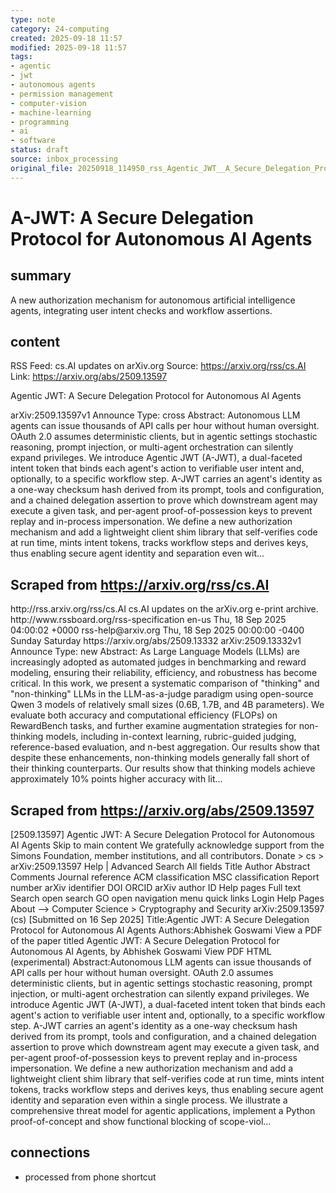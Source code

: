 ```yaml
---
type: note
category: 24-computing
created: 2025-09-18 11:57
modified: 2025-09-18 11:57
tags:
- agentic
- jwt
- autonomous agents
- permission management
- computer-vision
- machine-learning
- programming
- ai
- software
status: draft
source: inbox_processing
original_file: 20250918_114950_rss_Agentic_JWT__A_Secure_Delegation_Protocol_for_Auto.txt
---
```



# A-JWT: A Secure Delegation Protocol for Autonomous AI Agents

## summary
A new authorization mechanism for autonomous artificial intelligence agents, integrating user intent checks and workflow assertions.

## content
RSS Feed: cs.AI updates on arXiv.org
Source: https://arxiv.org/rss/cs.AI
Link: https://arxiv.org/abs/2509.13597

Agentic JWT: A Secure Delegation Protocol for Autonomous AI Agents

arXiv:2509.13597v1 Announce Type: cross Abstract: Autonomous LLM agents can issue thousands of API calls per hour without human oversight. OAuth 2.0 assumes deterministic clients, but in agentic settings stochastic reasoning, prompt injection, or multi-agent orchestration can silently expand privileges. We introduce Agentic JWT (A-JWT), a dual-faceted intent token that binds each agent's action to verifiable user intent and, optionally, to a specific workflow step. A-JWT carries an agent's identity as a one-way checksum hash derived from its prompt, tools and configuration, and a chained delegation assertion to prove which downstream agent may execute a given task, and per-agent proof-of-possession keys to prevent replay and in-process impersonation. We define a new authorization mechanism and add a lightweight client shim library that self-verifies code at run time, mints intent tokens, tracks workflow steps and derives keys, thus enabling secure agent identity and separation even wit...

## Scraped from https://arxiv.org/rss/cs.AI
<?xml version='1.0' encoding='UTF-8'?>
<rss xmlns:arxiv="http://arxiv.org/schemas/atom" xmlns:dc="http://purl.org/dc/elements/1.1/" xmlns:atom="http://www.w3.org/2005/Atom" xmlns:content="http://purl.org/rss/1.0/modules/content/" version="2.0">
  <channel>
    <title>cs.AI updates on arXiv.org</title>
    <link>http://rss.arxiv.org/rss/cs.AI</link>
    <description>cs.AI updates on the arXiv.org e-print archive.</description>
    <atom:link href="http://rss.arxiv.org/rss/cs.AI" rel="self" type="application/rss+xml"/>
    <docs>http://www.rssboard.org/rss-specification</docs>
    <language>en-us</language>
    <lastBuildDate>Thu, 18 Sep 2025 04:00:02 +0000</lastBuildDate>
    <managingEditor>rss-help@arxiv.org</managingEditor>
    <pubDate>Thu, 18 Sep 2025 00:00:00 -0400</pubDate>
    <skipDays>
      <day>Sunday</day>
      <day>Saturday</day>
    </skipDays>
    <item>
      <title>Explicit Reasoning Makes Better Judges: A Systematic Study on Accuracy, Efficiency, and Robustness</title>
      <link>https://arxiv.org/abs/2509.13332</link>
      <description>arXiv:2509.13332v1 Announce Type: new 
Abstract: As Large Language Models (LLMs) are increasingly adopted as automated judges in benchmarking and reward modeling, ensuring their reliability, efficiency, and robustness has become critical. In this work, we present a systematic comparison of "thinking" and "non-thinking" LLMs in the LLM-as-a-judge paradigm using open-source Qwen 3 models of relatively small sizes (0.6B, 1.7B, and 4B parameters). We evaluate both accuracy and computational efficiency (FLOPs) on RewardBench tasks, and further examine augmentation strategies for non-thinking models, including in-context learning, rubric-guided judging, reference-based evaluation, and n-best aggregation. Our results show that despite these enhancements, non-thinking models generally fall short of their thinking counterparts. Our results show that thinking models achieve approximately 10% points higher accuracy with lit...


## Scraped from https://arxiv.org/abs/2509.13597
[2509.13597] Agentic JWT: A Secure Delegation Protocol for Autonomous AI Agents Skip to main content We gratefully acknowledge support from the Simons Foundation, member institutions, and all contributors. Donate &gt; cs &gt; arXiv:2509.13597 Help | Advanced Search All fields Title Author Abstract Comments Journal reference ACM classification MSC classification Report number arXiv identifier DOI ORCID arXiv author ID Help pages Full text Search open search GO open navigation menu quick links Login Help Pages About --> Computer Science > Cryptography and Security arXiv:2509.13597 (cs) [Submitted on 16 Sep 2025] Title:Agentic JWT: A Secure Delegation Protocol for Autonomous AI Agents Authors:Abhishek Goswami View a PDF of the paper titled Agentic JWT: A Secure Delegation Protocol for Autonomous AI Agents, by Abhishek Goswami View PDF HTML (experimental) Abstract:Autonomous LLM agents can issue thousands of API calls per hour without human oversight. OAuth 2.0 assumes deterministic clients, but in agentic settings stochastic reasoning, prompt injection, or multi-agent orchestration can silently expand privileges. We introduce Agentic JWT (A-JWT), a dual-faceted intent token that binds each agent&#39;s action to verifiable user intent and, optionally, to a specific workflow step. A-JWT carries an agent&#39;s identity as a one-way checksum hash derived from its prompt, tools and configuration, and a chained delegation assertion to prove which downstream agent may execute a given task, and per-agent proof-of-possession keys to prevent replay and in-process impersonation. We define a new authorization mechanism and add a lightweight client shim library that self-verifies code at run time, mints intent tokens, tracks workflow steps and derives keys, thus enabling secure agent identity and separation even within a single process. We illustrate a comprehensive threat model for agentic applications, implement a Python proof-of-concept and show functional blocking of scope-viol...


## connections
- processed from phone shortcut
